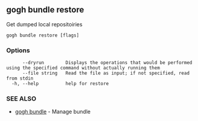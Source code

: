 ## gogh bundle restore

Get dumped local repositoiries

```
gogh bundle restore [flags]
```

### Options

```
      --dryrun        Displays the operations that would be performed using the specified command without actually running them
      --file string   Read the file as input; if not specified, read from stdin
  -h, --help          help for restore
```

### SEE ALSO

* [gogh bundle](gogh_bundle.md)	 - Manage bundle

